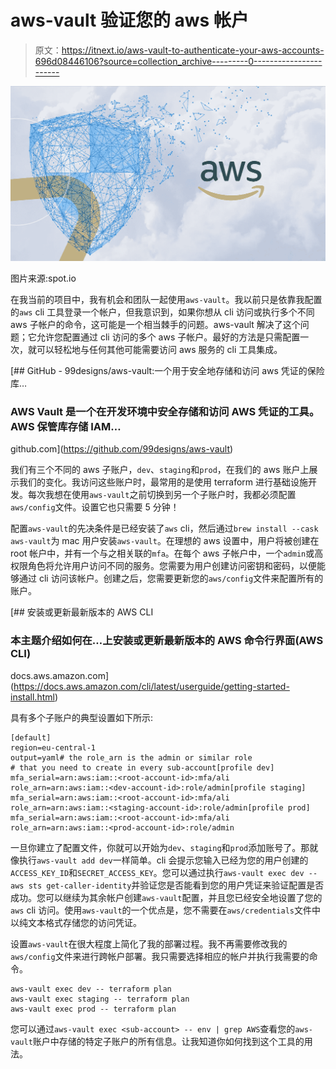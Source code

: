 # aws-vault 验证您的 aws 帐户

> 原文：<https://itnext.io/aws-vault-to-authenticate-your-aws-accounts-696d08446106?source=collection_archive---------0----------------------->

![](img/80772c647a5cfa412685ac3045154acc.png)

图片来源:spot.io

在我当前的项目中，我有机会和团队一起使用`aws-vault`。我以前只是依靠我配置的`aws` cli 工具登录一个帐户，但我意识到，如果你想从 cli 访问或执行多个不同 aws 子帐户的命令，这可能是一个相当棘手的问题。aws-vault 解决了这个问题；它允许您配置通过 cli 访问的多个 aws 子帐户。最好的方法是只需配置一次，就可以轻松地与任何其他可能需要访问 aws 服务的 cli 工具集成。

[](https://github.com/99designs/aws-vault) [## GitHub - 99designs/aws-vault:一个用于安全地存储和访问 aws 凭证的保险库…

### AWS Vault 是一个在开发环境中安全存储和访问 AWS 凭证的工具。AWS 保管库存储 IAM…

github.com](https://github.com/99designs/aws-vault) 

我们有三个不同的 aws 子账户，`dev`、`staging`和`prod`，在我们的 aws 账户上展示我们的变化。我访问这些账户时，最常用的是使用 terraform 进行基础设施开发。每次我想在使用`aws-vault`之前切换到另一个子账户时，我都必须配置`aws/config`文件。设置它也只需要 5 分钟！

配置`aws-vault`的先决条件是已经安装了`aws` cli，然后通过`brew install --cask aws-vault`为 mac 用户安装`aws-vault`。在理想的 aws 设置中，用户将被创建在 root 帐户中，并有一个与之相关联的`mfa`。在每个 aws 子帐户中，一个`admin`或高权限角色将允许用户访问不同的服务。您需要为用户创建访问密钥和密码，以便能够通过 cli 访问该帐户。创建之后，您需要更新您的`aws/config`文件来配置所有的账户。

 [## 安装或更新最新版本的 AWS CLI

### 本主题介绍如何在…上安装或更新最新版本的 AWS 命令行界面(AWS CLI)

docs.aws.amazon.com](https://docs.aws.amazon.com/cli/latest/userguide/getting-started-install.html) 

具有多个子账户的典型设置如下所示:

```
[default]
region=eu-central-1
output=yaml# the role_arn is the admin or similar role
# that you need to create in every sub-account[profile dev]
mfa_serial=arn:aws:iam::<root-account-id>:mfa/ali
role_arn=arn:aws:iam::<dev-account-id>:role/admin[profile staging]
mfa_serial=arn:aws:iam::<root-account-id>:mfa/ali
role_arn=arn:aws:iam::<staging-account-id>:role/admin[profile prod]
mfa_serial=arn:aws:iam::<root-account-id>:mfa/ali
role_arn=arn:aws:iam::<prod-account-id>:role/admin
```

一旦你建立了配置文件，你就可以开始为`dev`、`staging`和`prod`添加账号了。那就像执行`aws-vault add dev`一样简单。cli 会提示您输入已经为您的用户创建的`ACCESS_KEY_ID`和`SECRET_ACCESS_KEY`。您可以通过执行`aws-vault exec dev -- aws sts get-caller-identity`并验证您是否能看到您的用户凭证来验证配置是否成功。您可以继续为其余帐户创建`aws-vault`配置，并且您已经安全地设置了您的`aws` cli 访问。使用`aws-vault`的一个优点是，您不需要在`aws/credentials`文件中以纯文本格式存储您的访问凭证。

设置`aws-vault`在很大程度上简化了我的部署过程。我不再需要修改我的`aws/config`文件来进行跨帐户部署。我只需要选择相应的帐户并执行我需要的命令。

```
aws-vault exec dev -- terraform plan
aws-vault exec staging -- terraform plan
aws-vault exec prod -- terraform plan
```

您可以通过`aws-vault exec <sub-account> -- env | grep AWS`查看您的`aws-vault`账户中存储的特定子账户的所有信息。让我知道你如何找到这个工具的用法。